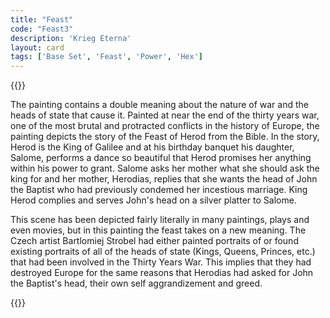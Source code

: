 ```yaml
---
title: "Feast"
code: "Feast3"
description: 'Krieg Eterna'
layout: card
tags: ['Base Set', 'Feast', 'Power', 'Hex']
---
```

{{<card-detail-page title="Feast3" artwork="Feast of Herod with the Beheading of St John the Baptist by Bartlomiej Strobel (1643)" >}}
<p class="rule-paragraph">
The painting contains a double meaning about the nature of war and the heads of state that cause it. Painted at near the end of the thirty years war, one of the most brutal and protracted conflicts in the history of Europe, the painting depicts the story of the Feast of Herod from the Bible. In the story, Herod is the King of Galilee and at his birthday banquet his daughter, Salome, performs a dance so beautiful that Herod promises her anything within his power to grant. Salome asks her mother what she should ask the king for and her mother, Herodias, replies that she wants the head of John the Baptist who had previously condemed her incestious marriage. King Herod complies and serves John's head on a silver platter to Salome.
</p> 
<p class="rule-paragraph">
This scene has been depicted fairly literally in many paintings, plays and even movies, but in this painting the feast takes on a new meaning. The Czech artist Bartlomiej Strobel had either painted portraits of or found existing portraits of all of the heads of state (Kings, Queens, Princes, etc.) that had been involved in the Thirty Years War. This implies that they had destroyed Europe for the same reasons that Herodias had asked for John the Baptist's head, their own self aggrandizement and greed.
</p> 
{{</card-detail-page>}}
